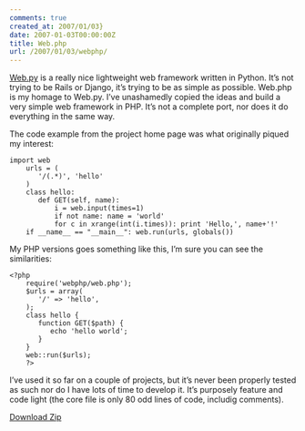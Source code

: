 ```yaml
---
comments: true
created_at: 2007/01/03}
date: 2007-01-03T00:00:00Z
title: Web.php
url: /2007/01/03/webphp/
---
```


<p>
<a href="http://webpy.org">Web.py</a> is a really nice lightweight web framework written in Python. It’s not trying to be Rails or Django, it’s trying to be as simple as possible. Web.php is my homage to Web.py. I’ve unashamedly copied the ideas and build a very simple web framework in PHP. It’s not a complete port, nor does it do everything in the same way.

</p>
<p>
The code example from the project home page was what originally piqued my interest:

</p>
    <code>import web
    urls = (
       '/(.*)', 'hello'
    )
    class hello:        
       def GET(self, name):
           i = web.input(times=1)
           if not name: name = 'world'
           for c in xrange(int(i.times)): print 'Hello,', name+'!'
    if __name__ == "__main__": web.run(urls, globals())</code>

<p>
My PHP versions goes something like this, I’m sure you can see the similarities:

</p>
    <code>&lt;?php
    require('webphp/web.php');
    $urls = array(
       '/' =&gt; 'hello',
    );
    class hello {
       function GET($path) {
          echo 'hello world';
       }
    }
    web::run($urls);
    ?&gt;</code>

<p>
I’ve used it so far on a couple of projects, but it’s never been properly tested as such nor do I have lots of time to develop it. It’s purposely feature and code light (the core file is only 80 odd lines of code, includig comments).

</p>
<p>
<a href="/_assets/downloads/web-php/web-php.zip">Download Zip</a>

</p>
